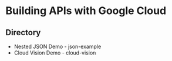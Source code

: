 # Building APIs with Google Cloud


## Directory 

* Nested JSON Demo - json-example
* Cloud Vision Demo - cloud-vision
